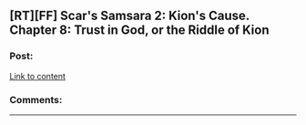 ## [RT][FF] Scar's Samsara 2: Kion's Cause. Chapter 8: Trust in God, or the Riddle of Kion

### Post:

[Link to content](https://www.fanfiction.net/s/12913348/8/Kion-s-Cause)

### Comments:

---


